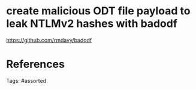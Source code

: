 # create malicious ODT file payload to leak NTLMv2 hashes with badodf
https://github.com/rmdavy/badodf

# References

Tags:
    #assorted
